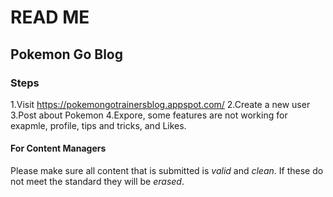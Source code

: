 # READ ME
## Pokemon Go Blog

### Steps
1.Visit https://pokemongotrainersblog.appspot.com/
2.Create a new user
3.Post about Pokemon
4.Expore, some features are not working for exapmle, profile, tips and tricks, and Likes. 

#### For Content Managers
 Please make sure all content that is submitted is _valid_ and _clean_. If these do not meet the standard they will be *erased*.
